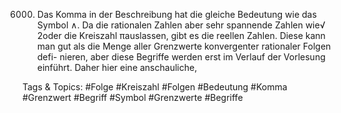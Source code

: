 6000. Das Komma in der Beschreibung hat die gleiche Bedeutung wie das Symbol ∧.
Da die rationalen Zahlen aber sehr spannende Zahlen wie√
2oder die Kreiszahl πauslassen, gibt es die
reellen Zahlen. Diese kann man gut als die Menge aller Grenzwerte konvergenter rationaler Folgen defi-
nieren, aber diese Begriffe werden erst im Verlauf der Vorlesung einführt. Daher hier eine anschauliche,

   Tags & Topics:
   #Folge
   #Kreiszahl
   #Folgen
   #Bedeutung
   #Komma
   #Grenzwert
   #Begriff
   #Symbol
   #Grenzwerte
   #Begriffe